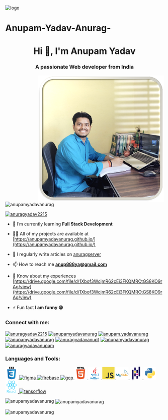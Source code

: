 ![logo](https://github.com/AnupamYadavAnurag/Anupam-Yadav-Anurag-/blob/main/github-header-banner.png)
# Anupam-Yadav-Anurag-<h1 align="center">Hi 👋, I'm Anupam Yadav</h1>
<h3 align="center">A passionate Web developer from India</h3>
<img align="right" alt="coding" width="400" src="https://github.com/AnupamYadavAnurag/AnupamYadavAnurag/blob/main/bg_1.png" />

<p align="left"> <img src="https://komarev.com/ghpvc/?username=anupamyadavanurag&label=Profile%20views&color=0e75b6&style=flat" alt="anupamyadavanurag" /> </p>

<p align="left"> <a href="https://twitter.com/anuragyadav2215" target="blank"><img src="https://img.shields.io/twitter/follow/anuragyadav2215?logo=twitter&style=for-the-badge" alt="anuragyadav2215" /></a> </p>

- 🌱 I’m currently learning **Full Stack Development**

- 👨‍💻 All of my projects are available at [https://anupamyadavanurag.github.io/](https://anupamyadavanurag.github.io/)

- 📝 I regularly write articles on [anuragserver](https://anuragserver.blogspot.com)

- 📫 How to reach me **anup888ya@gmail.com**

- 📄 Know about my experiences [https://drive.google.com/file/d/1Xbof3WcjmR62cEi3FKQMRCtGS8KO9rAg/view](https://drive.google.com/file/d/1Xbof3WcjmR62cEi3FKQMRCtGS8KO9rAg/view)

- ⚡ Fun fact **I am funny 😁**

<h3 align="left">Connect with me:</h3>
<p align="left">
<a href="https://twitter.com/anuragyadav2215" target="blank"><img align="center" src="https://raw.githubusercontent.com/rahuldkjain/github-profile-readme-generator/master/src/images/icons/Social/twitter.svg" alt="anuragyadav2215" height="30" width="40" /></a>
<a href="https://linkedin.com/in/anupamyadavanurag" target="blank"><img align="center" src="https://raw.githubusercontent.com/rahuldkjain/github-profile-readme-generator/master/src/images/icons/Social/linked-in-alt.svg" alt="anupamyadavanurag" height="30" width="40" /></a>
<a href="https://fb.com/anupam.yadavanurag" target="blank"><img align="center" src="https://raw.githubusercontent.com/rahuldkjain/github-profile-readme-generator/master/src/images/icons/Social/facebook.svg" alt="anupam.yadavanurag" height="30" width="40" /></a>
<a href="https://instagram.com/anupamyadavanurag" target="blank"><img align="center" src="https://raw.githubusercontent.com/rahuldkjain/github-profile-readme-generator/master/src/images/icons/Social/instagram.svg" alt="anupamyadavanurag" height="30" width="40" /></a>
<a href="https://www.hackerrank.com/anuragyadavanup1" target="blank"><img align="center" src="https://raw.githubusercontent.com/rahuldkjain/github-profile-readme-generator/master/src/images/icons/Social/hackerrank.svg" alt="anuragyadavanup1" height="30" width="40" /></a>
<a href="https://www.leetcode.com/anupamyadavanurag" target="blank"><img align="center" src="https://raw.githubusercontent.com/rahuldkjain/github-profile-readme-generator/master/src/images/icons/Social/leet-code.svg" alt="anupamyadavanurag" height="30" width="40" /></a>
<a href="https://auth.geeksforgeeks.org/user/anuragyadavanupam" target="blank"><img align="center" src="https://raw.githubusercontent.com/rahuldkjain/github-profile-readme-generator/master/src/images/icons/Social/geeks-for-geeks.svg" alt="anuragyadavanupam" height="30" width="40" /></a>
</p>

<h3 align="left">Languages and Tools:</h3>
<p align="left"> <a href="https://www.w3schools.com/css/" target="_blank" rel="noreferrer"> <img src="https://raw.githubusercontent.com/devicons/devicon/master/icons/css3/css3-original-wordmark.svg" alt="css3" width="40" height="40"/> </a> <a href="https://www.figma.com/" target="_blank" rel="noreferrer"> <img src="https://www.vectorlogo.zone/logos/figma/figma-icon.svg" alt="figma" width="40" height="40"/> </a> <a href="https://firebase.google.com/" target="_blank" rel="noreferrer"> <img src="https://www.vectorlogo.zone/logos/firebase/firebase-icon.svg" alt="firebase" width="40" height="40"/> </a> <a href="https://cloud.google.com" target="_blank" rel="noreferrer"> <img src="https://www.vectorlogo.zone/logos/google_cloud/google_cloud-icon.svg" alt="gcp" width="40" height="40"/> </a> <a href="https://www.w3.org/html/" target="_blank" rel="noreferrer"> <img src="https://raw.githubusercontent.com/devicons/devicon/master/icons/html5/html5-original-wordmark.svg" alt="html5" width="40" height="40"/> </a> <a href="https://www.java.com" target="_blank" rel="noreferrer"> <img src="https://raw.githubusercontent.com/devicons/devicon/master/icons/java/java-original.svg" alt="java" width="40" height="40"/> </a> <a href="https://developer.mozilla.org/en-US/docs/Web/JavaScript" target="_blank" rel="noreferrer"> <img src="https://raw.githubusercontent.com/devicons/devicon/master/icons/javascript/javascript-original.svg" alt="javascript" width="40" height="40"/> </a> <a href="https://www.mysql.com/" target="_blank" rel="noreferrer"> <img src="https://raw.githubusercontent.com/devicons/devicon/master/icons/mysql/mysql-original-wordmark.svg" alt="mysql" width="40" height="40"/> </a> <a href="https://pandas.pydata.org/" target="_blank" rel="noreferrer"> <img src="https://raw.githubusercontent.com/devicons/devicon/2ae2a900d2f041da66e950e4d48052658d850630/icons/pandas/pandas-original.svg" alt="pandas" width="40" height="40"/> </a> <a href="https://www.python.org" target="_blank" rel="noreferrer"> <img src="https://raw.githubusercontent.com/devicons/devicon/master/icons/python/python-original.svg" alt="python" width="40" height="40"/> </a> <a href="https://reactjs.org/" target="_blank" rel="noreferrer"> <img src="https://raw.githubusercontent.com/devicons/devicon/master/icons/react/react-original-wordmark.svg" alt="react" width="40" height="40"/> </a> <a href="https://www.tensorflow.org" target="_blank" rel="noreferrer"> <img src="https://www.vectorlogo.zone/logos/tensorflow/tensorflow-icon.svg" alt="tensorflow" width="40" height="40"/> </a> </p>

<p><img align="left" src="https://github-readme-stats.vercel.app/api/top-langs?username=anupamyadavanurag&show_icons=true&locale=en&layout=compact" alt="anupamyadavanurag" /></p>

<p>&nbsp;<img align="center" src="https://github-readme-stats.vercel.app/api?username=anupamyadavanurag&show_icons=true&locale=en" alt="anupamyadavanurag" /></p>

<p><img align="center" src="https://github-readme-streak-stats.herokuapp.com/?user=anupamyadavanurag&" alt="anupamyadavanurag" /></p>
